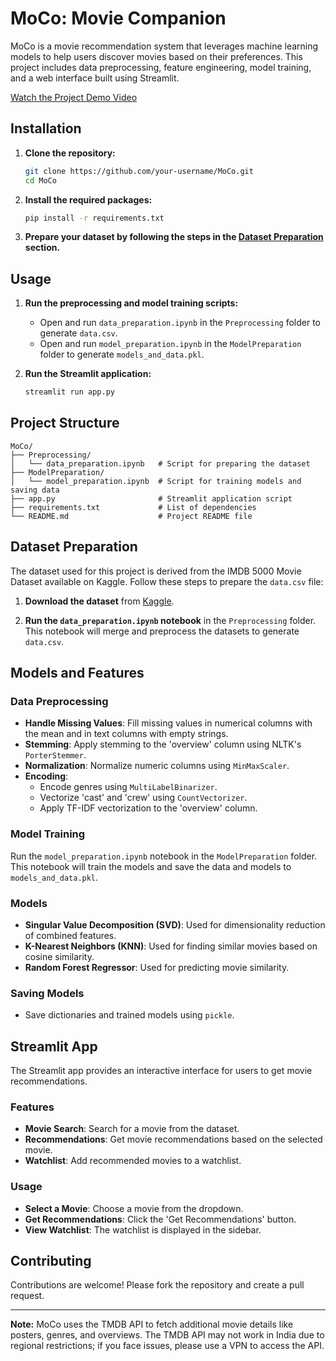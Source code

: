 # MoCo: Movie Companion

MoCo is a movie recommendation system that leverages machine learning models to help users discover movies based on their preferences. This project includes data preprocessing, feature engineering, model training, and a web interface built using Streamlit.

[Watch the Project Demo Video](https://youtu.be/vYVbFgTkoJo?si=YeC3X9lAqETTNPhc)

## Installation

1. **Clone the repository:**
   ```sh
   git clone https://github.com/your-username/MoCo.git
   cd MoCo
   ```

2. **Install the required packages:**
   ```sh
   pip install -r requirements.txt
   ```

3. **Prepare your dataset by following the steps in the [Dataset Preparation](#dataset-preparation) section.**

## Usage

1. **Run the preprocessing and model training scripts:**
   - Open and run `data_preparation.ipynb` in the `Preprocessing` folder to generate `data.csv`.
   - Open and run `model_preparation.ipynb` in the `ModelPreparation` folder to generate `models_and_data.pkl`.

2. **Run the Streamlit application:**
   ```sh
   streamlit run app.py
   ```

## Project Structure

```
MoCo/
├── Preprocessing/
│   └── data_preparation.ipynb   # Script for preparing the dataset
├── ModelPreparation/
│   └── model_preparation.ipynb  # Script for training models and saving data
├── app.py                       # Streamlit application script
├── requirements.txt             # List of dependencies
└── README.md                    # Project README file
```

## Dataset Preparation

The dataset used for this project is derived from the IMDB 5000 Movie Dataset available on Kaggle. Follow these steps to prepare the `data.csv` file:

1. **Download the dataset** from [Kaggle](https://www.kaggle.com/datasets/carolzhangdc/imdb-5000-movie-dataset).

2. **Run the `data_preparation.ipynb` notebook** in the `Preprocessing` folder. This notebook will merge and preprocess the datasets to generate `data.csv`.

## Models and Features

### Data Preprocessing

- **Handle Missing Values**: Fill missing values in numerical columns with the mean and in text columns with empty strings.
- **Stemming**: Apply stemming to the 'overview' column using NLTK's `PorterStemmer`.
- **Normalization**: Normalize numeric columns using `MinMaxScaler`.
- **Encoding**: 
  - Encode genres using `MultiLabelBinarizer`.
  - Vectorize 'cast' and 'crew' using `CountVectorizer`.
  - Apply TF-IDF vectorization to the 'overview' column.

### Model Training

Run the `model_preparation.ipynb` notebook in the `ModelPreparation` folder. This notebook will train the models and save the data and models to `models_and_data.pkl`.

### Models

- **Singular Value Decomposition (SVD)**: Used for dimensionality reduction of combined features.
- **K-Nearest Neighbors (KNN)**: Used for finding similar movies based on cosine similarity.
- **Random Forest Regressor**: Used for predicting movie similarity.

### Saving Models

- Save dictionaries and trained models using `pickle`.

## Streamlit App

The Streamlit app provides an interactive interface for users to get movie recommendations.

### Features

- **Movie Search**: Search for a movie from the dataset.
- **Recommendations**: Get movie recommendations based on the selected movie.
- **Watchlist**: Add recommended movies to a watchlist.

### Usage

- **Select a Movie**: Choose a movie from the dropdown.
- **Get Recommendations**: Click the 'Get Recommendations' button.
- **View Watchlist**: The watchlist is displayed in the sidebar.

## Contributing

Contributions are welcome! Please fork the repository and create a pull request.

---

**Note:** MoCo uses the TMDB API to fetch additional movie details like posters, genres, and overviews. The TMDB API may not work in India due to regional restrictions; if you face issues, please use a VPN to access the API.

